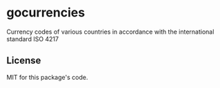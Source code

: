 # gocurrencies

Сurrency codes of various countries in accordance with the international standard ISO 4217

## License

MIT for this package's code.
